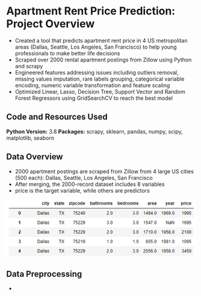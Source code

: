 # Apartment Rent Price Prediction: Project Overview
* Created a tool that predicts apartment rent price in 4 US metropolitan areas (Dallas, Seattle, Los Angeles, San Francisco) to help young professionals to make better life decisions
* Scraped over 2000 rental apartment postings from Zillow using Python and scrapy
* Engineered features addressing issues including outliers removal, missing values imputation, rare labels grouping, categorical variable encoding, numeric variable transformation and feature scaling
* Optimized Linear, Lasso, Decision Tree, Support Vector and Random Forest Regressors using GridSearchCV to reach the best model

## Code and Resources Used
**Python Version:** 3.8
**Packages:** scrapy, sklearn, pandas, numpy, scipy, matplotlib, seaborn

## Data Overview
* 2000 apartment postings are scraped from Zillow from 4 large US cities (500 each): Dallas, Seattle, Los Angeles, San Francisco
* After merging, the 2000-record dataset includes 8 variables
* price is the target variable, while others are predictors

![](images/df_head.png)

## Data Preprocessing
* 
